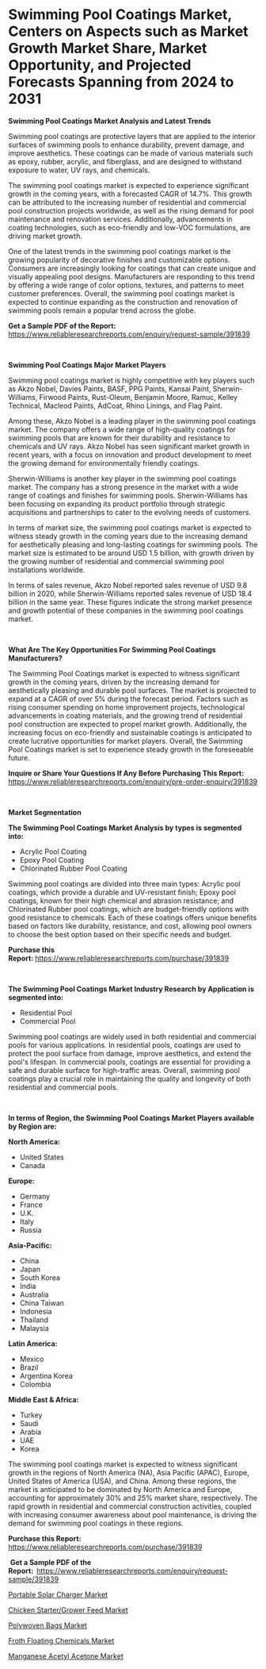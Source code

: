 <p><h1>Swimming Pool Coatings Market, Centers on Aspects such as Market Growth Market Share, Market Opportunity, and Projected Forecasts Spanning from 2024 to 2031</h1></p><p><strong>Swimming Pool Coatings Market Analysis and Latest Trends</strong></p>
<p><p>Swimming pool coatings are protective layers that are applied to the interior surfaces of swimming pools to enhance durability, prevent damage, and improve aesthetics. These coatings can be made of various materials such as epoxy, rubber, acrylic, and fiberglass, and are designed to withstand exposure to water, UV rays, and chemicals.</p><p>The swimming pool coatings market is expected to experience significant growth in the coming years, with a forecasted CAGR of 14.7%. This growth can be attributed to the increasing number of residential and commercial pool construction projects worldwide, as well as the rising demand for pool maintenance and renovation services. Additionally, advancements in coating technologies, such as eco-friendly and low-VOC formulations, are driving market growth.</p><p>One of the latest trends in the swimming pool coatings market is the growing popularity of decorative finishes and customizable options. Consumers are increasingly looking for coatings that can create unique and visually appealing pool designs. Manufacturers are responding to this trend by offering a wide range of color options, textures, and patterns to meet customer preferences. Overall, the swimming pool coatings market is expected to continue expanding as the construction and renovation of swimming pools remain a popular trend across the globe.</p></p>
<p><strong>Get a Sample PDF of the Report:&nbsp;</strong> <a href="https://www.reliableresearchreports.com/enquiry/request-sample/391839">https://www.reliableresearchreports.com/enquiry/request-sample/391839</a></p>
<p>&nbsp;</p>
<p><strong>Swimming Pool Coatings Major Market Players</strong></p>
<p><p>Swimming pool coatings market is highly competitive with key players such as Akzo Nobel, Davies Paints, BASF, PPG Paints, Kansai Paint, Sherwin-Williams, Firwood Paints, Rust-Oleum, Benjamin Moore, Ramuc, Kelley Technical, Macleod Paints, AdCoat, Rhino Linings, and Flag Paint. </p><p>Among these, Akzo Nobel is a leading player in the swimming pool coatings market. The company offers a wide range of high-quality coatings for swimming pools that are known for their durability and resistance to chemicals and UV rays. Akzo Nobel has seen significant market growth in recent years, with a focus on innovation and product development to meet the growing demand for environmentally friendly coatings.</p><p>Sherwin-Williams is another key player in the swimming pool coatings market. The company has a strong presence in the market with a wide range of coatings and finishes for swimming pools. Sherwin-Williams has been focusing on expanding its product portfolio through strategic acquisitions and partnerships to cater to the evolving needs of customers.</p><p>In terms of market size, the swimming pool coatings market is expected to witness steady growth in the coming years due to the increasing demand for aesthetically pleasing and long-lasting coatings for swimming pools. The market size is estimated to be around USD 1.5 billion, with growth driven by the growing number of residential and commercial swimming pool installations worldwide.</p><p>In terms of sales revenue, Akzo Nobel reported sales revenue of USD 9.8 billion in 2020, while Sherwin-Williams reported sales revenue of USD 18.4 billion in the same year. These figures indicate the strong market presence and growth potential of these companies in the swimming pool coatings market.</p></p>
<p>&nbsp;</p>
<p><strong>What Are The Key Opportunities For Swimming Pool Coatings Manufacturers?</strong></p>
<p><p>The Swimming Pool Coatings market is expected to witness significant growth in the coming years, driven by the increasing demand for aesthetically pleasing and durable pool surfaces. The market is projected to expand at a CAGR of over 5% during the forecast period. Factors such as rising consumer spending on home improvement projects, technological advancements in coating materials, and the growing trend of residential pool construction are expected to propel market growth. Additionally, the increasing focus on eco-friendly and sustainable coatings is anticipated to create lucrative opportunities for market players. Overall, the Swimming Pool Coatings market is set to experience steady growth in the foreseeable future.</p></p>
<p><strong>Inquire or Share Your Questions If Any Before Purchasing This Report:</strong> <a href="https://www.reliableresearchreports.com/enquiry/pre-order-enquiry/391839">https://www.reliableresearchreports.com/enquiry/pre-order-enquiry/391839</a></p>
<p>&nbsp;</p>
<p><strong>Market Segmentation</strong></p>
<p><strong>The Swimming Pool Coatings Market Analysis by types is segmented into:</strong></p>
<p><ul><li>Acrylic Pool Coating</li><li>Epoxy Pool Coating</li><li>Chlorinated Rubber Pool Coating</li></ul></p>
<p><p>Swimming pool coatings are divided into three main types: Acrylic pool coatings, which provide a durable and UV-resistant finish; Epoxy pool coatings, known for their high chemical and abrasion resistance; and Chlorinated Rubber pool coatings, which are budget-friendly options with good resistance to chemicals. Each of these coatings offers unique benefits based on factors like durability, resistance, and cost, allowing pool owners to choose the best option based on their specific needs and budget.</p></p>
<p><strong>Purchase this Report:&nbsp;</strong><a href="https://www.reliableresearchreports.com/purchase/391839">https://www.reliableresearchreports.com/purchase/391839</a></p>
<p>&nbsp;</p>
<p><strong>The Swimming Pool Coatings Market Industry Research by Application is segmented into:</strong></p>
<p><ul><li>Residential Pool</li><li>Commercial Pool</li></ul></p>
<p><p>Swimming pool coatings are widely used in both residential and commercial pools for various applications. In residential pools, coatings are used to protect the pool surface from damage, improve aesthetics, and extend the pool's lifespan. In commercial pools, coatings are essential for providing a safe and durable surface for high-traffic areas. Overall, swimming pool coatings play a crucial role in maintaining the quality and longevity of both residential and commercial pools.</p></p>
<p>&nbsp;</p>
<p><strong>In terms of Region, the Swimming Pool Coatings Market Players available by Region are:</strong></p>
<p>
    <p> <strong> North America: </strong>
        <ul>
            <li>United States</li>
            <li>Canada</li>
        </ul>
        </p> 
    <p> <strong> Europe: </strong>
        <ul>
            <li>Germany</li>
            <li>France</li>
            <li>U.K.</li>
            <li>Italy</li>
            <li>Russia</li>
        </ul>
        </p> 
    <p> <strong> Asia-Pacific: </strong>
        <ul>
            <li>China</li>
            <li>Japan</li>
            <li>South Korea</li>
            <li>India</li>
            <li>Australia</li>
            <li>China Taiwan</li>
            <li>Indonesia</li>
            <li>Thailand</li>
            <li>Malaysia</li>
        </ul>
        </p> 
    <p> <strong> Latin America: </strong>
        <ul>
            <li>Mexico</li>
            <li>Brazil</li>
            <li>Argentina Korea</li>
            <li>Colombia</li>
        </ul>
        </p> 
    <p> <strong> Middle East & Africa: </strong>
        <ul>
            <li>Turkey</li>
            <li>Saudi</li>
            <li>Arabia</li>
            <li>UAE</li>
            <li>Korea</li>
        </ul>
    </p>
    </p>
<p><p>The swimming pool coatings market is expected to witness significant growth in the regions of North America (NA), Asia Pacific (APAC), Europe, United States of America (USA), and China. Among these regions, the market is anticipated to be dominated by North America and Europe, accounting for approximately 30% and 25% market share, respectively. The rapid growth in residential and commercial construction activities, coupled with increasing consumer awareness about pool maintenance, is driving the demand for swimming pool coatings in these regions.</p></p>
<p><strong>Purchase this Report: </strong><a href="https://www.reliableresearchreports.com/purchase/391839">https://www.reliableresearchreports.com/purchase/391839</a></p>
<p>&nbsp;<strong>Get a Sample PDF of the Report:&nbsp;&nbsp;</strong><a href="https://www.reliableresearchreports.com/enquiry/request-sample/391839">https://www.reliableresearchreports.com/enquiry/request-sample/391839</a></p>
<p><strong></strong></p>
<p><p><a href="https://view.publitas.com/reportprime-1/portable-solar-charger-market-research-report-forecasted-for-period-from-2024-2031-by-market-type-market-application-and-region/">Portable Solar Charger Market</a></p><p><a href="https://github.com/nancykennedykellievqfqt2/Market-Research-Report-List-1/blob/main/chicken-startergrower-feed-market.md">Chicken Starter/Grower Feed Market</a></p><p><a href="https://view.publitas.com/reportprime-1/polywoven-bags-market-provides-detailed-segmentation-of-this-market-based-on-type-application-and-region-and-forecast-for-the-period-from-2024-2031/">Polywoven Bags Market</a></p><p><a href="https://three-jumbo-f6d.notion.site/Decoding-the-Froth-Floating-Chemicals-Market-A-Deep-Dive-into-the-Latest-Market-Trends-Market-Segm-a815400120764c8c805f4635f32ba421">Froth Floating Chemicals Market</a></p><p><a href="https://iodized-pantydraco-05c.notion.site/Manganese-Acetyl-Acetone-Market-Size-and-Examines-its-Market-Scope-with-a-Primary-Focus-on-Growth--23c47ce6b9924b4eb0ad60598505dbf9">Manganese Acetyl Acetone Market</a></p></p>